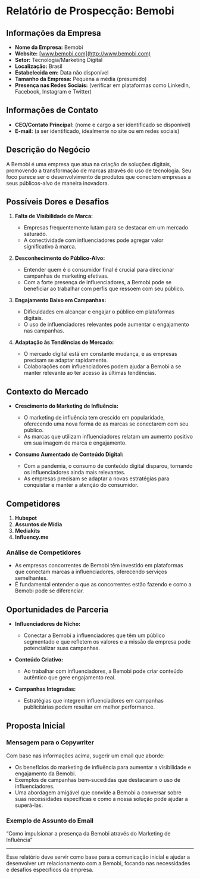 # Relatório de Prospecção: Bemobi

## Informações da Empresa

- **Nome da Empresa:** Bemobi
- **Website:** [www.bemobi.com](http://www.bemobi.com)
- **Setor:** Tecnologia/Marketing Digital
- **Localização:** Brasil
- **Estabelecida em:** Data não disponível
- **Tamanho da Empresa:** Pequena a média (presumido)
- **Presença nas Redes Sociais:** (verificar em plataformas como LinkedIn, Facebook, Instagram e Twitter)

## Informações de Contato

- **CEO/Contato Principal:** (nome e cargo a ser identificado se disponível)
- **E-mail:** (a ser identificado, idealmente no site ou em redes sociais)

## Descrição do Negócio

A Bemobi é uma empresa que atua na criação de soluções digitais, promovendo a transformação de marcas através do uso de tecnologia. Seu foco parece ser o desenvolvimento de produtos que conectem empresas a seus públicos-alvo de maneira inovadora.

## Possíveis Dores e Desafios

1. **Falta de Visibilidade de Marca:**
   - Empresas frequentemente lutam para se destacar em um mercado saturado.
   - A conectividade com influenciadores pode agregar valor significativo à marca.

2. **Desconhecimento do Público-Alvo:**
   - Entender quem é o consumidor final é crucial para direcionar campanhas de marketing efetivas.
   - Com a forte presença de influenciadores, a Bemobi pode se beneficiar ao trabalhar com perfis que ressoem com seu público.

3. **Engajamento Baixo em Campanhas:**
   - Dificuldades em alcançar e engajar o público em plataformas digitais.
   - O uso de influenciadores relevantes pode aumentar o engajamento nas campanhas.

4. **Adaptação às Tendências de Mercado:**
   - O mercado digital está em constante mudança, e as empresas precisam se adaptar rapidamente.
   - Colaborações com influenciadores podem ajudar a Bemobi a se manter relevante ao ter acesso às últimas tendências.

## Contexto do Mercado

- **Crescimento do Marketing de Influência:**
   - O marketing de influência tem crescido em popularidade, oferecendo uma nova forma de as marcas se conectarem com seu público.
   - As marcas que utilizam influenciadores relatam um aumento positivo em sua imagem de marca e engajamento.

- **Consumo Aumentado de Conteúdo Digital:**
   - Com a pandemia, o consumo de conteúdo digital disparou, tornando os influenciadores ainda mais relevantes.
   - As empresas precisam se adaptar a novas estratégias para conquistar e manter a atenção do consumidor.

## Competidores

1. **Hubspot**
2. **Assuntos de Mídia**
3. **Mediakits**
4. **Influency.me**

### Análise de Competidores

- As empresas concorrentes de Bemobi têm investido em plataformas que conectam marcas a influenciadores, oferecendo serviços semelhantes.
- É fundamental entender o que as concorrentes estão fazendo e como a Bemobi pode se diferenciar.

## Oportunidades de Parceria

- **Influenciadores de Nicho:**
   - Conectar a Bemobi a influenciadores que têm um público segmentado e que refletem os valores e a missão da empresa pode potencializar suas campanhas.

- **Conteúdo Criativo:**
   - Ao trabalhar com influenciadores, a Bemobi pode criar conteúdo autêntico que gere engajamento real.

- **Campanhas Integradas:**
   - Estratégias que integrem influenciadores em campanhas publicitárias podem resultar em melhor performance.

## Proposta Inicial

### Mensagem para o Copywriter

Com base nas informações acima, sugerir um email que aborde:
- Os benefícios do marketing de influência para aumentar a visibilidade e engajamento da Bemobi.
- Exemplos de campanhas bem-sucedidas que destacaram o uso de influenciadores.
- Uma abordagem amigável que convide a Bemobi a conversar sobre suas necessidades específicas e como a nossa solução pode ajudar a superá-las.

### Exemplo de Assunto do Email

“Como impulsionar a presença da Bemobi através do Marketing de Influência”

---

Esse relatório deve servir como base para a comunicação inicial e ajudar a desenvolver um relacionamento com a Bemobi, focando nas necessidades e desafios específicos da empresa.
